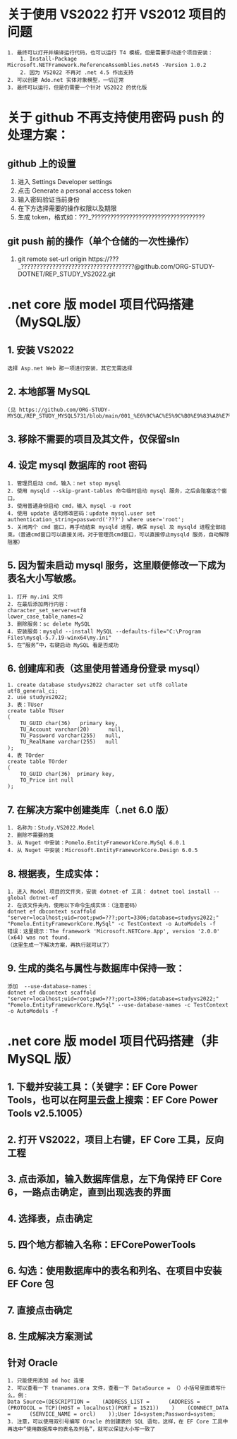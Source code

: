 # 关于使用 VS2022 打开 VS2012 项目的问题

```
1. 最终可以打开并编译运行代码，也可以运行 T4 模板，但是需要手动逐个项目安装：
	1. Install-Package Microsoft.NETFramework.ReferenceAssemblies.net45 -Version 1.0.2
	2. 因为 VS2022 不再对 .net 4.5 作出支持
2. 可以创建 Ado.net 实体对象模型，一切正常
3. 最终可以运行，但是仍需要一个针对 VS2022 的优化版
```

# 关于 github 不再支持使用密码 push 的处理方案：

## github 上的设置
1. 进入 Settings  Developer settings
2. 点击  Generate a personal access token
3. 输入密码验证当前身份
4. 在下方选择需要的操作权限以及期限
5. 生成 token，格式如：???_????????????????????????????????????

## git push 前的操作（单个仓储的一次性操作）
1. git remote set-url origin https://???_????????????????????????????????????@github.com/ORG-STUDY-DOTNET/REP_STUDY_VS2022.git

# .net core 版 model 项目代码搭建（MySQL版）

## 1. 安装 VS2022
```
选择 Asp.net Web 那一项进行安装，其它无需选择
```

## 2. 本地部署 MySQL 
```
(见 https://github.com/ORG-STUDY-MYSQL/REP_STUDY_MYSQL5731/blob/main/001_%E6%9C%AC%E5%9C%B0%E9%83%A8%E7%BD%B2%E6%AD%A5%E9%AA%A4.md)
```
## 3. 移除不需要的项目及其文件，仅保留sln

## 4. 设定 mysql 数据库的 root 密码
```
1. 管理员启动 cmd，输入：net stop mysql
2. 使用 mysqld --skip-grant-tables 命令临时启动 mysql 服务，之后会阻塞这个窗口。
3. 使用普通身份启动 cmd，输入 mysql -u root
4. 使用 update 语句修改密码：update mysql.user set authentication_string=password('???') where user='root';
5. 关闭两个 cmd 窗口，再手动结束 mysqld 进程，确保 mysql 及 mysqld 进程全部结束。（普通cmd窗口可以直接关闭，对于管理员cmd窗口，可以直接停止mysqld 服务，自动解除阻塞）
```

## 5. 因为暂未启动 mysql 服务，这里顺便修改一下成为表名大小写敏感。
```
1. 打开 my.ini 文件
2. 在最后添加两行内容：
character_set_server=utf8
lower_case_table_names=2
3. 删除服务：sc delete MySQL
4. 安装服务：mysqld --install MySQL --defaults-file="C:\Program Files\mysql-5.7.19-winx64\my.ini"
5. 在“服务”中，右键启动 MySQL 看是否成功
```

## 6. 创建库和表（这里使用普通身份登录 mysql）
```
1. create database studyvs2022 character set utf8 collate utf8_general_ci;
2. use studyvs2022;
3. 表：TUser
create table TUser
(
	TU_GUID char(36)   primary key,
	TU_Account varchar(20)		null,
	TU_Password varchar(255)   null,
	TU_RealName varchar(255)   null
);
4. 表 TOrder
create table TOrder
(
	TO_GUID char(36)  primary key,
	TO_Price int null
);
```

## 7. 在解决方案中创建类库（.net 6.0 版）
```
1. 名称为：Study.VS2022.Model
2. 删除不需要的类
3. 从 Nuget 中安装：Pomelo.EntityFrameworkCore.MySql 6.0.1
4. 从 Nuget 中安装：Microsoft.EntityFrameworkCore.Design 6.0.5
```

## 8. 根据表，生成实体：
```
1. 进入 Model 项目的文件夹，安装 dotnet-ef 工具： dotnet tool install --global dotnet-ef
2. 在该文件夹内，使用以下命令生成实体：（注意密码）
dotnet ef dbcontext scaffold "server=localhost;uid=root;pwd=???;port=3306;database=studyvs2022;" "Pomelo.EntityFrameworkCore.MySql" -c TestContext -o AutoModels -f
错误：这里提示：The framework 'Microsoft.NETCore.App', version '2.0.0' (x64) was not found.
（这里生成一下解决方案，再执行就可以了）
```

## 9. 生成的类名与属性与数据库中保持一致：
```
添加  --use-database-names：
dotnet ef dbcontext scaffold "server=localhost;uid=root;pwd=???;port=3306;database=studyvs2022;" "Pomelo.EntityFrameworkCore.MySql" --use-database-names -c TestContext -o AutoModels -f
```

# .net core 版 model 项目代码搭建（非 MySQL 版）
## 1. 下载并安装工具：（关键字：EF Core Power Tools，也可以在阿里云盘上搜索：EF Core Power Tools v2.5.1005）
## 2. 打开 VS2022，项目上右键，EF Core 工具，反向工程
## 3. 点击添加，输入数据库信息，左下角保持 EF Core 6，一路点击确定，直到出现选表的界面
## 4. 选择表，点击确定
## 5. 四个地方都输入名称：EFCorePowerTools
## 6. 勾选：使用数据库中的表名和列名、在项目中安装 EF Core 包
## 7. 直接点击确定
## 8. 生成解决方案测试

## 针对 Oracle
```
1. 只能使用添加 ad hoc 连接
2. 可以查看一下 tnanames.ora 文件，查看一下 DataSource = （）小括号里面填写什么，例：
Data Source=(DESCRIPTION =    (ADDRESS_LIST =      (ADDRESS = (PROTOCOL = TCP)(HOST = localhost)(PORT = 1521))    )    (CONNECT_DATA =      (SERVICE_NAME = orcl)    ));User Id=system;Password=system;
3. 注意，可以使用双引号编写 Oracle 的创建表的 SQL 语句，这样，在 EF Core 工具中再选中“使用数据库中的表名及列名”，就可以保证大小写一致了
```
